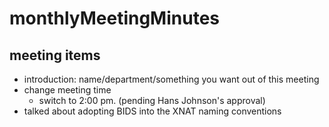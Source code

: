 # monthlyMeetingMinutes

## meeting items
- introduction: name/department/something you want out of this meeting
- change meeting time
  - switch to 2:00 pm. (pending Hans Johnson's approval)
- talked about adopting BIDS into the XNAT naming conventions
